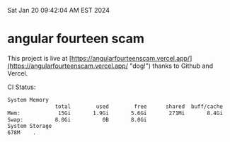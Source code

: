 Sat Jan 20 09:42:04 AM EST 2024

# angular fourteen scam


This project is live at [https://angularfourteenscam.vercel.app/](https://angularfourteenscam.vercel.app/ "dog!") thanks to Github and Vercel.

CI Status: 

```bash
System Memory
               total        used        free      shared  buff/cache   available
Mem:            15Gi       1.9Gi       5.6Gi       271Mi       8.4Gi        13Gi
Swap:          8.0Gi          0B       8.0Gi
System Storage
678M	.
